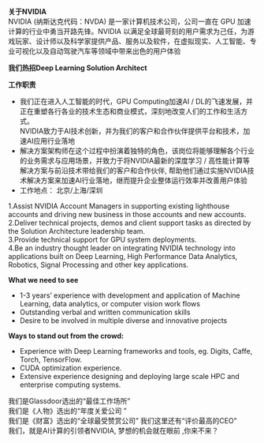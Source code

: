 **关于NVIDIA**  
NVIDIA (纳斯达克代码：NVDA) 是一家计算机技术公司，公司一直在 GPU 加速计算的行业中勇当开路先锋。NVIDIA 以满足全球最苛刻的用户需求为己任，为游戏玩家、设计师以及科学家提供产品、服务以及软件，在虚拟现实、人工智能、专业可视化以及自动驾驶汽车等领域中带来出色的用户体验    


**我们热招Deep Learning Solution Architect**  

 **工作职责**  
- 我们正在进入人工智能的时代，GPU Computing加速AI / DL的飞速发展，并正在重塑各行各业的技术生态和商业模式，深刻地改变人们的工作和生活方式。  
NVIDIA致力于AI技术创新，并为我们的客户和合作伙伴提供平台和技术，加速AI应用行业落地
- 解决方案架构师在这个过程中扮演着独特的角色，该岗位将能够理解各个行业的业务需求与应用场景，并致力于将NVIDIA最新的深度学习 / 高性能计算等解决方案与前沿技术带给我们的客户和合作伙伴, 帮助他们通过实施NVIDIA技术解决方案来加速AI行业落地，继而提升企业整体运行效率并改善用户体验  
- 工作地点： 北京/上海/深圳 

1.Assist NVIDIA Account Managers in supporting existing lighthouse accounts and driving new business in those accounts and new accounts.    2.Deliver technical projects, demos and client support tasks as directed by the Solution Architecture leadership team.    
3.Provide technical support for GPU system deployments.    
4.Be an industry thought leader on integrating NVIDIA technology into applications built on Deep Learning, High Performance Data Analytics, Robotics, Signal Processing and other key applications.  

**What we need to see**  
- 1-3 years’ experience with development and application of Machine Learning, data analytics, or computer vision work flows   
- Outstanding verbal and written communication skills    
- Desire to be involved in multiple diverse and innovative projects  

**Ways to stand out from the crowd:**  
- Experience with Deep Learning frameworks and tools, eg. Digits, Caffe, Torch, TensorFlow.    
- CUDA optimization experience.  
- Extensive experience designing and deploying large scale HPC and enterprise computing systems.  

我们是Glassdoor选出的“最佳工作场所”     
我们是《人物》选出的“年度关爱公司 ”     
我们是《财富》选出的“全球最受赞赏公司” 我们这里还有“评价最高的CEO”     
我们，就是AI计算的引领者NVIDIA, 梦想的机会就在眼前 ,你来不来？    

